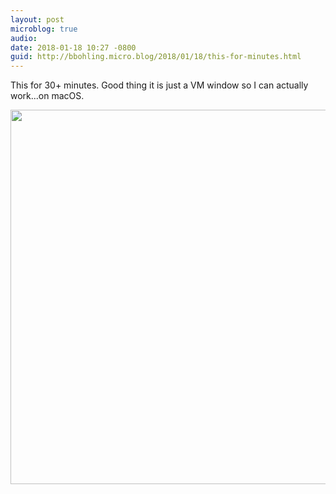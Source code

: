 ```yaml
---
layout: post
microblog: true
audio: 
date: 2018-01-18 10:27 -0800
guid: http://bbohling.micro.blog/2018/01/18/this-for-minutes.html
---
```

This for 30+ minutes. Good thing it is just a VM window so I can actually work...on macOS.

<img src="http://micro.brandonbohling.com/uploads/2018/3c6b686c30.jpg" width="600" height="599" />
